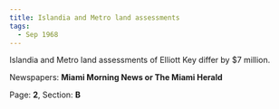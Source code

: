 ```yaml
---  
title: Islandia and Metro land assessments  
tags:  
  - Sep 1968  
---  
```

  
Islandia and Metro land assessments of Elliott Key differ by $7 million.  
  
Newspapers: **Miami Morning News or The Miami Herald**  
  
Page: **2**, Section: **B** 
